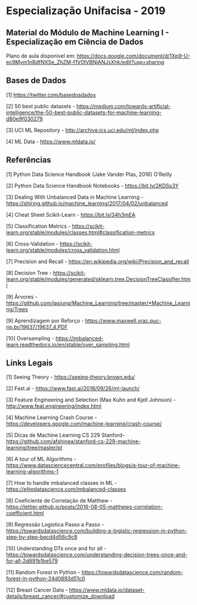 # Especialização Unifacisa - 2019

## Material do Módulo de Machine Learning I - Especialização em Ciência de Dados

Plano de aula disponível em: https://docs.google.com/document/d/1Xp9-U-ec9Mym1nBdfNXSe_ZhZM-f1V0tVBNjANJsXhk/edit?usp=sharing

## Bases de Dados

[1] https://twitter.com/basedosdados

[2] 50 best public datasets - https://medium.com/towards-artificial-intelligence/the-50-best-public-datasets-for-machine-learning-d80e9f030279

[3] UCI ML Repository - http://archive.ics.uci.edu/ml/index.php

[4] ML Data - https://www.mldata.io/


## Referências

[1] Python Data Science Handbook (Jake Vander Plas, 2016) O’Reilly 

[2] Python Data Science Handbook Notebooks - https://bit.ly/2KDSs3Y

[3] Dealing With Unbalanced Data in Machine Learning - https://shiring.github.io/machine_learning/2017/04/02/unbalanced

[4] Cheat Sheet Scikit-Learn - https://bit.ly/34h3mEA

[5] Classification Metrics - https://scikit-learn.org/stable/modules/classes.html#classification-metrics

[6] Cross-Validation - https://scikit-learn.org/stable/modules/cross_validation.html

[7] Precision and Recall - https://en.wikipedia.org/wiki/Precision_and_recall

[8] Decision Tree - https://scikit-learn.org/stable/modules/generated/sklearn.tree.DecisionTreeClassifier.html

[9] Árvores - https://github.com/jasjung/Machine_Learning/tree/master/*Machine_Learning/Trees

[9] Aprendizagem por Reforço - https://www.maxwell.vrac.puc-rio.br/19637/19637_4.PDF

[10] Oversampling - https://imbalanced-learn.readthedocs.io/en/stable/over_sampling.html

## Links Legais

[1] Seeing Theory - https://seeing-theory.brown.edu/

[2] Fast.ai - https://www.fast.ai/2018/09/26/ml-launch/

[3] Feature Engineering and Selection (Max Kuhn and Kjell Johnson) - http://www.feat.engineering/index.html

[4] Machine Learning Crash Course - https://developers.google.com/machine-learning/crash-course/

[5] Dicas de Machine Learning CS 229 Stanford- https://github.com/afshinea/stanford-cs-229-machine-learning/tree/master/pt

[6] A tour of ML Algorithms - https://www.datasciencecentral.com/profiles/blogs/a-tour-of-machine-learning-algorithms-1

[7] How to handle imbalanced classes in ML - https://elitedatascience.com/imbalanced-classes

[8] Coeficiente de Correlação de Matthew - https://lettier.github.io/posts/2016-08-05-matthews-correlation-coefficient.html

[9] Regressão Logística Passo a Passo - https://towardsdatascience.com/building-a-logistic-regression-in-python-step-by-step-becd4d56c9c8

[10] Understanding DTs once and for all - https://towardsdatascience.com/understanding-decision-trees-once-and-for-all-2d891b1be579

[11] Random Forest in Python - https://towardsdatascience.com/random-forest-in-python-24d0893d51c0

[12] Breast Cancer Data - https://www.mldata.io/dataset-details/breast_cancer/#customize_download


